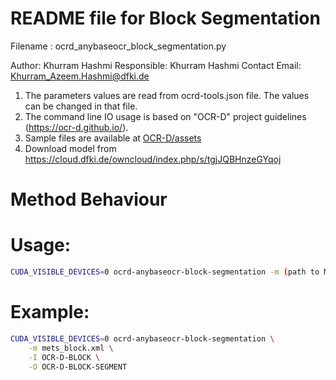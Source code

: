 # README file for Block Segmentation

Filename : ocrd_anybaseocr_block_segmentation.py

Author: Khurram Hashmi
Responsible: Khurram Hashmi
Contact Email: Khurram_Azeem.Hashmi@dfki.de

1. The parameters values are read from ocrd-tools.json file. The values can be changed in that file.
2. The command line IO usage is based on "OCR-D" project guidelines (https://ocr-d.github.io/).
3. Sample files are available at [OCR-D/assets](https://github.com/OCR-D/ocrd-assets/tree/master/data/dfki-testdata)
4. Download model from https://cloud.dfki.de/owncloud/index.php/s/tgjJQBHnzeGYqoj

# Method Behaviour 


# Usage:
```sh
CUDA_VISIBLE_DEVICES=0 ocrd-anybaseocr-block-segmentation -m (path to METs input file) -I (Input group name) -O (Output group name) [-p (path to parameter file) -o (METs output filename) -p params.json]
```
# Example:
```sh
CUDA_VISIBLE_DEVICES=0 ocrd-anybaseocr-block-segmentation \
	-m mets_block.xml \
	-I OCR-D-BLOCK \
	-O OCR-D-BLOCK-SEGMENT
```
